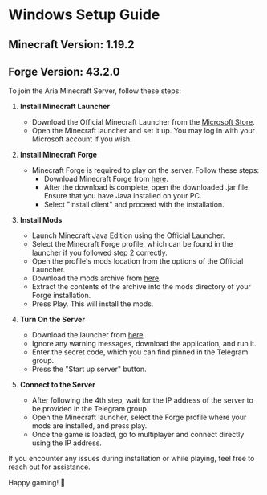 # Windows Setup Guide

## Minecraft Version: 1.19.2
## Forge Version: 43.2.0

To join the Aria Minecraft Server, follow these steps:

1. **Install Minecraft Launcher**
    - Download the Official Minecraft Launcher from the [Microsoft Store](https://www.microsoft.com/store/productId/9NXP44L49SHJ).
    - Open the Minecraft launcher and set it up. You may log in with your Microsoft account if you wish.

2. **Install Minecraft Forge**
   - Minecraft Forge is required to play on the server. Follow these steps:
     - Download Minecraft Forge from [here](https://storage.googleapis.com/aria-server-files/forge-1.19.2-43.2.0-installer.jar).
     - After the download is complete, open the downloaded .jar file. Ensure that you have Java installed on your PC.
     - Select "install client" and proceed with the installation.

3. **Install Mods**
   - Launch Minecraft Java Edition using the Official Launcher.
   - Select the Minecraft Forge profile, which can be found in the launcher if you followed step 2 correctly.
   - Open the profile's mods location from the options of the Official Launcher.
   - Download the mods archive from [here](https://storage.googleapis.com/aria-server-files/mods.zip). 
   - Extract the contents of the archive into the mods directory of your Forge installation.
   - Press Play. This will install the mods.

4. **Turn On the Server**
   - Download the launcher from [here](https://storage.googleapis.com/aria-server-files/aria-launcher.exe).
   - Ignore any warning messages, download the application, and run it.
   - Enter the secret code, which you can find pinned in the Telegram group.
   - Press the "Start up server" button.

5. **Connect to the Server**
   - After following the 4th step, wait for the IP address of the server to be provided in the Telegram group.
   - Open the Minecraft launcher, select the Forge profile where your mods are installed, and press play.
   - Once the game is loaded, go to multiplayer and connect directly using the IP address.

If you encounter any issues during installation or while playing, feel free to reach out for assistance.

Happy gaming! 🚀